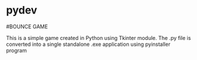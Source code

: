 # pydev
#BOUNCE GAME

This is a simple game created in Python using Tkinter module. The .py file is converted into a single standalone .exe application using pyinstaller program
